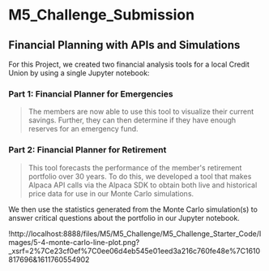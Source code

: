 # **M5_Challenge_Submission**
## **Financial Planning with APIs and Simulations**
For this Project, we created two financial analysis tools for a local Credit Union by using a single Jupyter notebook:
### 
### **Part 1: Financial Planner for Emergencies** 
> The members are now able to use this tool to visualize their current savings. Further, they can then determine if they have enough reserves for an emergency fund.

### **Part 2: Financial Planner for Retirement** 
> This tool forecasts the performance of the member's retirement portfolio over 30 years. To do this, we developed a tool that makes Alpaca API calls via the Alpaca SDK to obtain both live and historical price data for use in our Monte Carlo simulations.

We then use the statistics generated from the Monte Carlo simulation(s) to answer critical questions about the portfolio in our Jupyter notebook.

!http://localhost:8888/files/M5/M5_Challenge/M5_Challenge_Starter_Code/Images/5-4-monte-carlo-line-plot.png?_xsrf=2%7Ce23cf0ef%7C0ee06d4eb545e01eed3a216c760fe48e%7C1610817696&1611760554902
